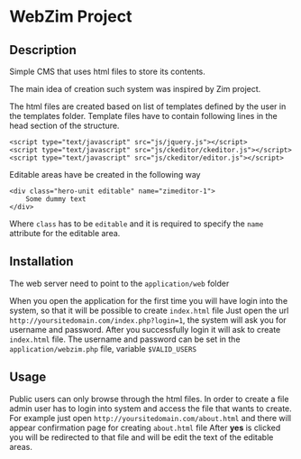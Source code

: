 # WebZim Project
## Description
Simple CMS that uses html files to store its contents.

The main idea of creation such system was inspired by Zim project.

The html files are created based on list of templates defined by the user in the templates folder.
Template files have to contain following lines in the head section of the structure.

    <script type="text/javascript" src="js/jquery.js"></script>
    <script type="text/javascript" src="js/ckeditor/ckeditor.js"></script>
    <script type="text/javascript" src="js/ckeditor/editor.js"></script>


Editable areas have be created in the following way

    <div class="hero-unit editable" name="zimeditor-1">
        Some dummy text
    </div>

Where `class` has to be `editable` and it is required to specify the `name` attribute for the editable area.


## Installation
The web server need to point to the `application/web` folder

When you open the application for the first time you will have login into the system, so that it will be possible to create
`index.html` file
Just open the url `http://yoursitedomain.com/index.php?login=1`, the system will ask you for username and password. After you
successfully login it will ask to create `index.html` file.
The username and password can be set in the `application/webzim.php` file, variable `$VALID_USERS`

## Usage
Public users can only browse through the html files.
In order to create a file admin user has to login into system and access the file that wants to create.
For example just open `http://yoursitedomain.com/about.html` and there will appear confirmation page for creating `about.html` file
After **yes** is clicked you will be redirected to that file and will be edit the text of the editable areas.